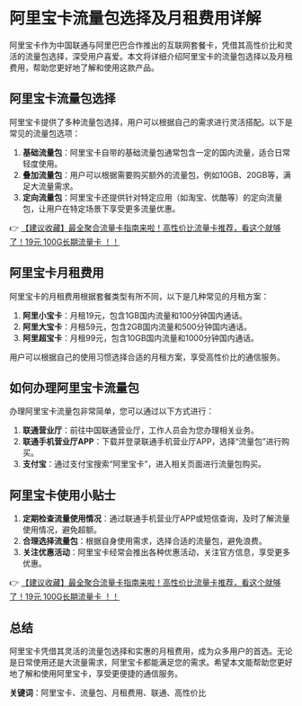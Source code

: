 # 阿里宝卡流量包选择及月租费用详解

阿里宝卡作为中国联通与阿里巴巴合作推出的互联网套餐卡，凭借其高性价比和灵活的流量包选择，深受用户喜爱。本文将详细介绍阿里宝卡的流量包选择以及月租费用，帮助您更好地了解和使用这款产品。

## 阿里宝卡流量包选择

阿里宝卡提供了多种流量包选择，用户可以根据自己的需求进行灵活搭配。以下是常见的流量包选项：

1. **基础流量包**：阿里宝卡自带的基础流量包通常包含一定的国内流量，适合日常轻度使用。
2. **叠加流量包**：用户可以根据需要购买额外的流量包，例如10GB、20GB等，满足大流量需求。
3. **定向流量包**：阿里宝卡还提供针对特定应用（如淘宝、优酷等）的定向流量包，让用户在特定场景下享受更多流量优惠。

👉 [【建议收藏】最全聚合流量卡指南来啦！高性价比流量卡推荐，看这个就够了！19元 100G长期流量卡 ！！](https://bit.ly/Liuliangka)

## 阿里宝卡月租费用

阿里宝卡的月租费用根据套餐类型有所不同，以下是几种常见的月租方案：

1. **阿里小宝卡**：月租19元，包含1GB国内流量和100分钟国内通话。
2. **阿里大宝卡**：月租59元，包含2GB国内流量和500分钟国内通话。
3. **阿里超宝卡**：月租99元，包含10GB国内流量和1000分钟国内通话。

用户可以根据自己的使用习惯选择合适的月租方案，享受高性价比的通信服务。

## 如何办理阿里宝卡流量包

办理阿里宝卡流量包非常简单，您可以通过以下方式进行：

1. **联通营业厅**：前往中国联通营业厅，工作人员会为您办理相关业务。
2. **联通手机营业厅APP**：下载并登录联通手机营业厅APP，选择“流量包”进行购买。
3. **支付宝**：通过支付宝搜索“阿里宝卡”，进入相关页面进行流量包购买。

## 阿里宝卡使用小贴士

1. **定期检查流量使用情况**：通过联通手机营业厅APP或短信查询，及时了解流量使用情况，避免超额。
2. **合理选择流量包**：根据自身使用需求，选择合适的流量包，避免浪费。
3. **关注优惠活动**：阿里宝卡经常会推出各种优惠活动，关注官方信息，享受更多优惠。

👉 [【建议收藏】最全聚合流量卡指南来啦！高性价比流量卡推荐，看这个就够了！19元 100G长期流量卡 ！！](https://bit.ly/Liuliangka)

## 总结

阿里宝卡凭借其灵活的流量包选择和实惠的月租费用，成为众多用户的首选。无论是日常使用还是大流量需求，阿里宝卡都能满足您的需求。希望本文能帮助您更好地了解和使用阿里宝卡，享受更便捷的通信服务。

**关键词**：阿里宝卡、流量包、月租费用、联通、高性价比